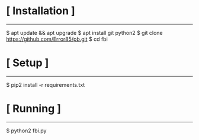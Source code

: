# [ Installation ]
- - - - - - - - - - - - - -
$ apt update && apt upgrade
$ apt install git python2
$ git clone https://github.com/Error85/pb.git
$ cd fbi

# [ Setup ]
- - - - - - - - -
$ pip2 install -r requirements.txt

# [ Running ]
- - - - - - - - - - - 
$ python2 fbi.py
